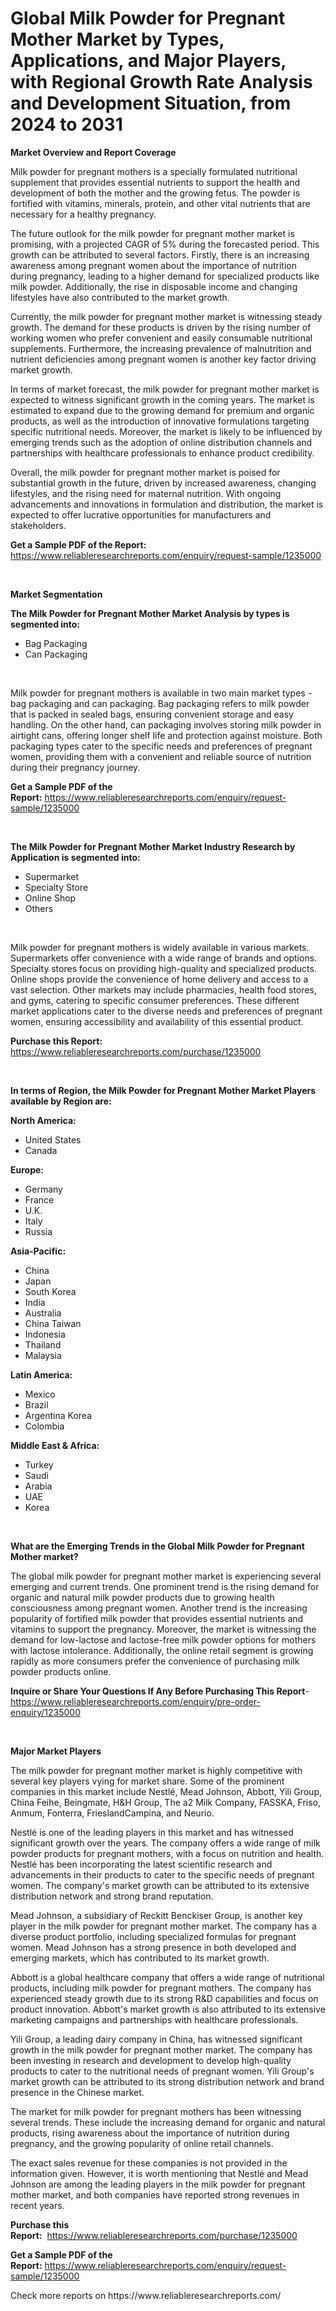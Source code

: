 <p><h1>Global Milk Powder for Pregnant Mother Market by Types, Applications, and Major Players, with Regional Growth Rate Analysis and Development Situation, from 2024 to 2031</h1></p><p><strong>Market Overview and Report Coverage</strong></p>
<p><p>Milk powder for pregnant mothers is a specially formulated nutritional supplement that provides essential nutrients to support the health and development of both the mother and the growing fetus. The powder is fortified with vitamins, minerals, protein, and other vital nutrients that are necessary for a healthy pregnancy.</p><p>The future outlook for the milk powder for pregnant mother market is promising, with a projected CAGR of 5% during the forecasted period. This growth can be attributed to several factors. Firstly, there is an increasing awareness among pregnant women about the importance of nutrition during pregnancy, leading to a higher demand for specialized products like milk powder. Additionally, the rise in disposable income and changing lifestyles have also contributed to the market growth.</p><p>Currently, the milk powder for pregnant mother market is witnessing steady growth. The demand for these products is driven by the rising number of working women who prefer convenient and easily consumable nutritional supplements. Furthermore, the increasing prevalence of malnutrition and nutrient deficiencies among pregnant women is another key factor driving market growth.</p><p>In terms of market forecast, the milk powder for pregnant mother market is expected to witness significant growth in the coming years. The market is estimated to expand due to the growing demand for premium and organic products, as well as the introduction of innovative formulations targeting specific nutritional needs. Moreover, the market is likely to be influenced by emerging trends such as the adoption of online distribution channels and partnerships with healthcare professionals to enhance product credibility.</p><p>Overall, the milk powder for pregnant mother market is poised for substantial growth in the future, driven by increased awareness, changing lifestyles, and the rising need for maternal nutrition. With ongoing advancements and innovations in formulation and distribution, the market is expected to offer lucrative opportunities for manufacturers and stakeholders.</p></p>
<p><strong>Get a Sample PDF of the Report:</strong> <a href="https://www.reliableresearchreports.com/enquiry/request-sample/1235000">https://www.reliableresearchreports.com/enquiry/request-sample/1235000</a></p>
<p>&nbsp;</p>
<p><strong>Market Segmentation</strong></p>
<p><strong>The Milk Powder for Pregnant Mother Market Analysis by types is segmented into:</strong></p>
<p><ul><li>Bag Packaging</li><li>Can Packaging</li></ul></p>
<p>&nbsp;</p>
<p><p>Milk powder for pregnant mothers is available in two main market types - bag packaging and can packaging. Bag packaging refers to milk powder that is packed in sealed bags, ensuring convenient storage and easy handling. On the other hand, can packaging involves storing milk powder in airtight cans, offering longer shelf life and protection against moisture. Both packaging types cater to the specific needs and preferences of pregnant women, providing them with a convenient and reliable source of nutrition during their pregnancy journey.</p></p>
<p><strong>Get a Sample PDF of the Report:</strong>&nbsp;<a href="https://www.reliableresearchreports.com/enquiry/request-sample/1235000">https://www.reliableresearchreports.com/enquiry/request-sample/1235000</a></p>
<p>&nbsp;</p>
<p><strong>The Milk Powder for Pregnant Mother Market Industry Research by Application is segmented into:</strong></p>
<p><ul><li>Supermarket</li><li>Specialty Store</li><li>Online Shop</li><li>Others</li></ul></p>
<p>&nbsp;</p>
<p><p>Milk powder for pregnant mothers is widely available in various markets. Supermarkets offer convenience with a wide range of brands and options. Specialty stores focus on providing high-quality and specialized products. Online shops provide the convenience of home delivery and access to a vast selection. Other markets may include pharmacies, health food stores, and gyms, catering to specific consumer preferences. These different market applications cater to the diverse needs and preferences of pregnant women, ensuring accessibility and availability of this essential product.</p></p>
<p><strong>Purchase this Report:</strong>&nbsp; <a href="https://www.reliableresearchreports.com/purchase/1235000">https://www.reliableresearchreports.com/purchase/1235000</a></p>
<p>&nbsp;</p>
<p><strong>In terms of Region, the Milk Powder for Pregnant Mother Market Players available by Region are:</strong></p>
<p>
    <p> <strong> North America: </strong>
        <ul>
            <li>United States</li>
            <li>Canada</li>
        </ul>
        </p> 
    <p> <strong> Europe: </strong>
        <ul>
            <li>Germany</li>
            <li>France</li>
            <li>U.K.</li>
            <li>Italy</li>
            <li>Russia</li>
        </ul>
        </p> 
    <p> <strong> Asia-Pacific: </strong>
        <ul>
            <li>China</li>
            <li>Japan</li>
            <li>South Korea</li>
            <li>India</li>
            <li>Australia</li>
            <li>China Taiwan</li>
            <li>Indonesia</li>
            <li>Thailand</li>
            <li>Malaysia</li>
        </ul>
        </p> 
    <p> <strong> Latin America: </strong>
        <ul>
            <li>Mexico</li>
            <li>Brazil</li>
            <li>Argentina Korea</li>
            <li>Colombia</li>
        </ul>
        </p> 
    <p> <strong> Middle East & Africa: </strong>
        <ul>
            <li>Turkey</li>
            <li>Saudi</li>
            <li>Arabia</li>
            <li>UAE</li>
            <li>Korea</li>
        </ul>
    </p>
    </p>
<p>&nbsp;</p>
<p><strong>What are the Emerging Trends in the Global Milk Powder for Pregnant Mother market?</strong></p>
<p><p>The global milk powder for pregnant mother market is experiencing several emerging and current trends. One prominent trend is the rising demand for organic and natural milk powder products due to growing health consciousness among pregnant women. Another trend is the increasing popularity of fortified milk powder that provides essential nutrients and vitamins to support the pregnancy. Moreover, the market is witnessing the demand for low-lactose and lactose-free milk powder options for mothers with lactose intolerance. Additionally, the online retail segment is growing rapidly as more consumers prefer the convenience of purchasing milk powder products online.</p></p>
<p><strong>Inquire or Share Your Questions If Any Before Purchasing This Report</strong>- <a href="https://www.reliableresearchreports.com/enquiry/pre-order-enquiry/1235000">https://www.reliableresearchreports.com/enquiry/pre-order-enquiry/1235000</a></p>
<p>&nbsp;</p>
<p><strong>Major Market Players</strong></p>
<p><p>The milk powder for pregnant mother market is highly competitive with several key players vying for market share. Some of the prominent companies in this market include Nestlé, Mead Johnson, Abbott, Yili Group, China Feihe, Beingmate, H&H Group, The a2 Milk Company, FASSKA, Friso, Anmum, Fonterra, FrieslandCampina, and Neurio. </p><p>Nestlé is one of the leading players in this market and has witnessed significant growth over the years. The company offers a wide range of milk powder products for pregnant mothers, with a focus on nutrition and health. Nestlé has been incorporating the latest scientific research and advancements in their products to cater to the specific needs of pregnant women. The company's market growth can be attributed to its extensive distribution network and strong brand reputation.</p><p>Mead Johnson, a subsidiary of Reckitt Benckiser Group, is another key player in the milk powder for pregnant mother market. The company has a diverse product portfolio, including specialized formulas for pregnant women. Mead Johnson has a strong presence in both developed and emerging markets, which has contributed to its market growth.</p><p>Abbott is a global healthcare company that offers a wide range of nutritional products, including milk powder for pregnant mothers. The company has experienced steady growth due to its strong R&D capabilities and focus on product innovation. Abbott's market growth is also attributed to its extensive marketing campaigns and partnerships with healthcare professionals.</p><p>Yili Group, a leading dairy company in China, has witnessed significant growth in the milk powder for pregnant mother market. The company has been investing in research and development to develop high-quality products to cater to the nutritional needs of pregnant women. Yili Group's market growth can be attributed to its strong distribution network and brand presence in the Chinese market.</p><p>The market for milk powder for pregnant mothers has been witnessing several trends. These include the increasing demand for organic and natural products, rising awareness about the importance of nutrition during pregnancy, and the growing popularity of online retail channels. </p><p>The exact sales revenue for these companies is not provided in the information given. However, it is worth mentioning that Nestlé and Mead Johnson are among the leading players in the milk powder for pregnant mother market, and both companies have reported strong revenues in recent years.</p></p>
<p><strong>Purchase this Report:</strong>&nbsp;&nbsp;<a href="https://www.reliableresearchreports.com/purchase/1235000">https://www.reliableresearchreports.com/purchase/1235000</a></p>
<p></p>
<p><strong>Get a Sample PDF of the Report:</strong>&nbsp;<a href="https://www.reliableresearchreports.com/enquiry/request-sample/1235000">https://www.reliableresearchreports.com/enquiry/request-sample/1235000</a></p>
<p>Check more reports on https://www.reliableresearchreports.com/</p>